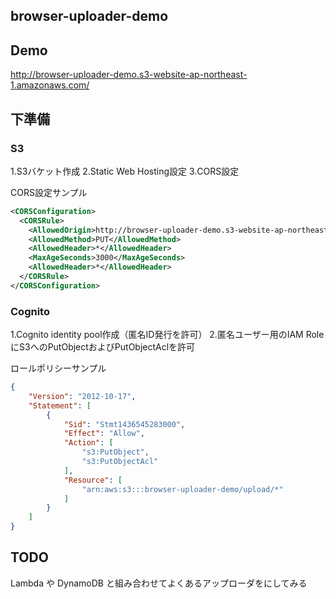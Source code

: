 browser-uploader-demo
---

## Demo

http://browser-uploader-demo.s3-website-ap-northeast-1.amazonaws.com/

## 下準備

### S3

1.S3バケット作成
2.Static Web Hosting設定
3.CORS設定

CORS設定サンプル

```xml
<CORSConfiguration>
  <CORSRule>
    <AllowedOrigin>http://browser-uploader-demo.s3-website-ap-northeast-1.amazonaws.com</AllowedOrigin>
    <AllowedMethod>PUT</AllowedMethod>
    <AllowedHeader>*</AllowedHeader>
    <MaxAgeSeconds>3000</MaxAgeSeconds>
    <AllowedHeader>*</AllowedHeader>
  </CORSRule>
</CORSConfiguration>
```

### Cognito

1.Cognito identity pool作成（匿名ID発行を許可）
2.匿名ユーザー用のIAM RoleにS3へのPutObjectおよびPutObjectAclを許可

ロールポリシーサンプル

```json
{
    "Version": "2012-10-17",
    "Statement": [
        {
            "Sid": "Stmt1436545283000",
            "Effect": "Allow",
            "Action": [
                "s3:PutObject",
                "s3:PutObjectAcl"
            ],
            "Resource": [
                "arn:aws:s3:::browser-uploader-demo/upload/*"
            ]
        }
    ]
}
```

## TODO

Lambda や DynamoDB と組み合わせてよくあるアップローダをにしてみる



